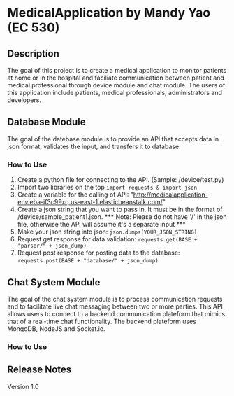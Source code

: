 # MedicalApplication by Mandy Yao (EC 530)
## Description
The goal of this project is to create a medical application to monitor patients at home or in the hospital and faciliate communication between patient and medical professional through device module and chat module. The users of this application include patients, medical professionals, administrators and developers.  

## Database Module
The goal of the datebase module is to provide an API that accepts data in json format, validates the input, and transfers it to database. 

### How to Use
1) Create a python file for connecting to the API. (Sample: /device/test.py)
2) Import two libraries on the top
```import requests & import json```
3) Create a variable for the calling of API: "http://medicalapplication-env.eba-if3c99xq.us-east-1.elasticbeanstalk.com/" 
4) Create a json string that you want to pass in. It must be in the format of /device/sample_patient1.json.
*** Note: Please do not have '/' in the json file, otherwise the API will assume it's a separate input *** 
5) Make your json string into json:
```json.dumps(YOUR_JSON_STRING)```
6) Request get response for data validation:
```requests.get(BASE + "parser/" + json_dump)```
7) Request post response for posting data to the database:
```requests.post(BASE + "database/" + json_dump)```


## Chat System Module
The goal of the chat system module is to process communication requests and to facilitate live chat messaging between two or more parties. This API allows users to connect to a backend communication plateform that mimics that of a real-time chat functionality. The backend plateform uses MongoDB, NodeJS and Socket.io. 


### How to Use


## Release Notes 
Version 1.0

